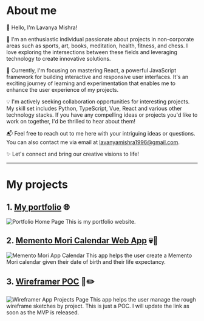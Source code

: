 # About me
👋 Hello, I'm Lavanya Mishra!

👀 I'm an enthusiastic individual passionate about projects in non-corporate areas such as sports, art, books, meditation, health, fitness, and chess. I love exploring the intersections between these fields and leveraging technology to create innovative solutions.

🌱 Currently, I'm focusing on mastering React, a powerful JavaScript framework for building interactive and responsive user interfaces. It's an exciting journey of learning and experimentation that enables me to enhance the user experience of my projects.

💡 I'm actively seeking collaboration opportunities for interesting projects. My skill set includes Python, TypeScript, Vue, React and various other technology stacks. If you have any compelling ideas or projects you'd like to work on together, I'd be thrilled to hear about them!

📬 Feel free to reach out to me here with your intriguing ideas or questions. You can also contact me via email at lavanyamishra1996@gmail.com.

✨ Let's connect and bring our creative visions to life!

---
# My projects
## 1. [My portfolio](https://nostalgician.in) 🌐
![Portfolio Home Page](https://github.com/chessmadridista/chessmadridista/assets/58620639/c0d7403a-eb51-41b6-b68c-b6d8d4ab647f)
This is my portfolio website.
## 2. [Memento Mori Calendar Web App](https://mementomori.nostalgician.in) 💀📅
![Memento Mori App Calendar](https://github.com/chessmadridista/chessmadridista/assets/58620639/f8ec2bcb-da67-4cb0-a20a-ae2be8a5f0b8)
This app helps the user create a Memento Mori calendar given their date of birth and their life expectancy.
## 3. [Wireframer POC](https://wireframer.nostalgician.in) 🧠✏️
![Wireframer App Projects Page](https://github.com/chessmadridista/chessmadridista/assets/58620639/e4afe77e-3e61-48d2-8f89-9b13ca25a9eb)
This app helps the user manage the rough wireframe sketches by project. This is just a POC. I will update the link as soon as the MVP is released.
<!---
chessmadridista/chessmadridista is a ✨ special ✨ repository because its `README.md` (this file) appears on your GitHub profile.
You can click the Preview link to take a look at your changes.
--->
